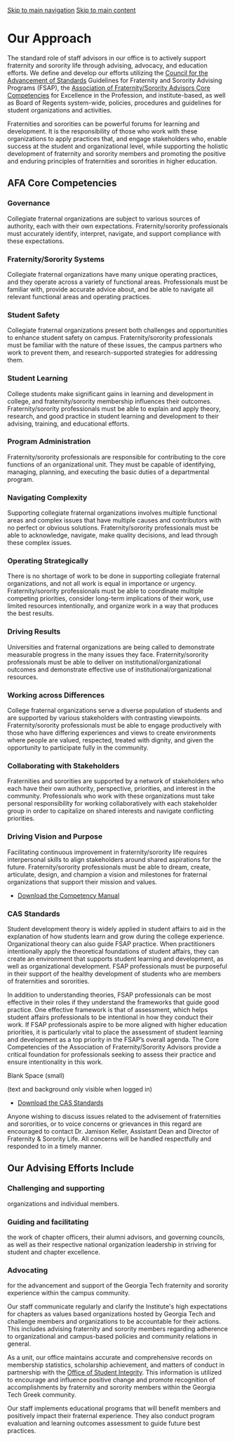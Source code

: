 [Skip to main navigation](https://greek.gatech.edu/about-us/our-approach#main-navigation) [Skip to main content](https://greek.gatech.edu/about-us/our-approach#main-content)

# Our Approach

The standard role of staff advisors in our office is to actively support fraternity and sorority life through advising, advocacy, and education efforts. We define and develop our efforts utilizing the [Council for the Advancement of Standards](https://www.cas.edu/standards) Guidelines for Fraternity and Sorority Advising Programs (FSAP), the [Association of Fraternity/Sorority Advisors Core Competencies](https://www.afa1976.org/page/CoreCompetencies) for Excellence in the Profession, and institute-based, as well as Board of Regents system-wide, policies, procedures and guidelines for student organizations and activities.

Fraternities and sororities can be powerful forums for learning and development. It is the responsibility of those who work with these organizations to apply practices that, and engage stakeholders who, enable success at the student and organizational level, while supporting the holistic development of fraternity and sorority members and promoting the positive and enduring principles of fraternities and sororities in higher education.

## AFA Core Competencies

### Governance

Collegiate fraternal organizations are subject to various sources of authority, each with their own expectations. Fraternity/sorority professionals must accurately identify, interpret, navigate, and support compliance with these expectations.

### Fraternity/Sorority Systems

Collegiate fraternal organizations have many unique operating practices, and they operate across a variety of functional areas. Professionals must be familiar with, provide accurate advice about, and be able to navigate all relevant functional areas and operating practices.

### Student Safety

Collegiate fraternal organizations present both challenges and opportunities to enhance student safety on campus. Fraternity/sorority professionals must be familiar with the nature of these issues, the campus partners who work to prevent them, and research-supported strategies for addressing them.

### Student Learning

College students make significant gains in learning and development in college, and fraternity/sorority membership influences their outcomes. Fraternity/sorority professionals must be able to explain and apply theory, research, and good practice in student learning and development to their advising, training, and educational efforts.

### Program Administration

Fraternity/sorority professionals are responsible for contributing to the core functions of an organizational unit. They must be capable of identifying, managing, planning, and executing the basic duties of a departmental program.

### Navigating Complexity

Supporting collegiate fraternal organizations involves multiple functional areas and complex issues that have multiple causes and contributors with no perfect or obvious solutions. Fraternity/sorority professionals must be able to acknowledge, navigate, make quality decisions, and lead through these complex issues.

### Operating Strategically

There is no shortage of work to be done in supporting collegiate fraternal organizations, and not all work is equal in importance or urgency. Fraternity/sorority professionals must be able to coordinate multiple competing priorities, consider long-term implications of their work, use limited resources intentionally, and organize work in a way that produces the best results.

### Driving Results

Universities and fraternal organizations are being called to demonstrate measurable progress in the many issues they face. Fraternity/sorority professionals must be able to deliver on institutional/organizational outcomes and demonstrate effective use of institutional/organizational resources.

### Working across Differences

College fraternal organizations serve a diverse population of students and are supported by various stakeholders with contrasting viewpoints. Fraternity/sorority professionals must be able to engage productively with those who have differing experiences and views to create environments where people are valued, respected, treated with dignity, and given the opportunity to participate fully in the community.

### Collaborating with Stakeholders

Fraternities and sororities are supported by a network of stakeholders who each have their own authority, perspective, priorities, and interest in the community. Professionals who work with these organizations must take personal responsibility for working collaboratively with each stakeholder group in order to capitalize on shared interests and navigate conflicting priorities.

### Driving Vision and Purpose

Facilitating continuous improvement in fraternity/sorority life requires interpersonal skills to align stakeholders around shared aspirations for the future. Fraternity/sorority professionals must be able to dream, create, articulate, design, and champion a vision and milestones for fraternal organizations that support their mission and values.

- [Download the Competency Manual](https://greek.gatech.edu/sites/default/files/file_block/AFA%20Core%20Compentency%20Manual.pdf)

### CAS Standards

Student development theory is widely applied in student affairs to aid in the explanation of how students learn and grow during the college experience. Organizational theory can also guide FSAP practice. When practitioners intentionally apply the theoretical foundations of student affairs, they can create an environment that supports student learning and development, as well as organizational development. FSAP professionals must be purposeful in their support of the healthy development of students who are members of fraternities and sororities.

In addition to understanding theories, FSAP professionals can be most effective in their roles if they understand the frameworks that guide good practice. One effective framework is that of assessment, which helps student affairs professionals to be intentional in how they conduct their work. If FSAP professionals aspire to be more aligned with higher education priorities, it is particularly vital to place the assessment of student learning and development as a top priority in the FSAP’s overall agenda. The Core Competencies of the Association of Fraternity/Sorority Advisors provide a critical foundation for professionals seeking to assess their practice and ensure intentionality in this work.

Blank Space (small)

(text and background only visible when logged in)

- [Download the CAS Standards](https://greek.gatech.edu/sites/default/files/file_block/CAS%20Standards.pdf)

Anyone wishing to discuss issues related to the advisement of fraternities and sororities, or to voice concerns or grievances in this regard are encouraged to contact Dr. Jamison Keller, Assistant Dean and Director of Fraternity & Sorority Life. All concerns will be handled respectfully and responded to in a timely manner.

## Our Advising Efforts Include

### Challenging and supporting

organizations and individual members.

### Guiding and facilitating

the work of chapter officers, their alumni advisors, and governing councils, as well as their respective national organization leadership in striving for student and chapter excellence.

### Advocating

for the advancement and support of the Georgia Tech fraternity and sorority experience within the campus community.

Our staff communicate regularly and clarify the Institute's high expectations for chapters as values based organizations hosted by Georgia Tech and challenge members and organizations to be accountable for their actions. This includes advising fraternity and sorority members regarding adherence to organizational and campus-based policies and community relations in general.

As a unit, our office maintains accurate and comprehensive records on membership statistics, scholarship achievement, and matters of conduct in partnership with the [Office of Student Integrity](https://osi.gatech.edu/). This information is utilized to encourage and influence positive change and promote recognition of accomplishments by fraternity and sorority members within the Georgia Tech Greek community.

Our staff implements educational programs that will benefit members and positively impact their fraternal experience. They also conduct program evaluation and learning outcomes assessment to guide future best practices.